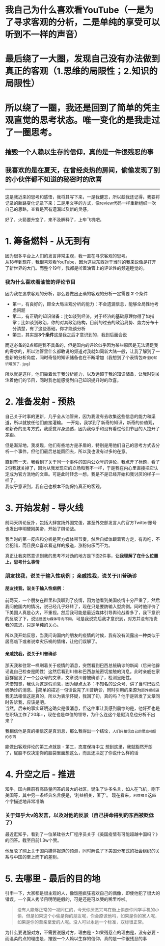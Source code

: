 

# 我自己为什么喜欢看YouTube（一是为了寻求客观的分析，二是单纯的享受可以听到不一样的声音）
# 最后绕了一大圈，发现自己没有办法做到真正的客观（1.思维的局限性；2.知识的局限性）
# 所以绕了一圈，我还是回到了简单的凭主观直觉的思考状态。唯一变化的是我走过了一圈思考。


## 摧毁一个人赖以生存的信仰，真的是一件很残忍的事
## 我喜欢的是在夏天，在曾经炎热的房间，偷偷发现了别的小伙伴都不知道的秘密时的欣喜



---
这是我近来的思考和感悟，我将其写下来，一是我健忘，所以趁我还记得，我要将记录的新路变化记录下来；二是用文字的方式，像review代码一样重新组织一次自己的思路，查看是否有遗漏以及新的灵感。

好了，火箭要升空了，来不及解释了，上~~车~~飞机吧。


# 1. 筹备燃料 - 从无到有
因为很多平台上人们的发言非常主观，我一直在寻求客观的思考。  
从18年到现在，我很喜欢看YouTube，因为这些东西对于当时的我来说像是打开了新世界的大门。而整个19年，我都是听着油管上的评论性的频道睡觉的。
### 我为什么喜欢看油管的评论节目
因为我在追求客观的分析，那么要做出正确的客观的分析一定需要 **2** 个条件
- 第一，有良好的，顾全大局主观分析的能力：不会遗漏信息，能够全局性地考虑问题
- 第二，有正确的知识储备：比如谈到经济，对于经济的基础原理你得了如指掌；比如谈到政治，你的对其政治结构，目前的过去的政治局势、势力分布十分清楚，有了这些基础，你才能谈分析
- ~~第三~~，其实是**3个条件**这是我之后才意识到的，我到后面会说

而这必备的2点都是我不具备的，但是国内的评论似乎因为某些原因是无法满足我的需求的，所以油管里什么都敢说的频道对我就如同新大陆一般，让我了解到了一些新的分析角度，同时奇怪的知识储备也在不断增加（我想到了个表情包`奇怪的知识增加了.jpg`）

所以就是这样，他们靠着优于我分析能力，以及远超于我的知识储备，让我时刻关注着他们的节目，同时我也能感觉到自己知识提升时的欣喜。


# 2. 准备发射 - 预热
自己关于时事的更新，几乎全从油管来，因为我没有去收集这些信息的能力和渠道，所以就放任他们直接灌输。
一开始，我学到了新奇的知识，新奇的价值观，和新奇的思考方式，我感觉浑身通透，因为我似乎和没有看过他们节目的人拉开了差距。

但是渐渐地，我发现，他们有些地方是矛盾的，特别是用他们自己的思考方式去分析一个事件。但他们最后总能圆回去，所以我也没有过多的在意。

直到有一天，我看到了关于同一个事件的国内公众号的评论，我点开了标题，看了2句我就关掉了，因为从我发现它的立场和我不一样，于是我在内心里直接把它认定成为官方洗地的文章。可是此时转念一想，我是不是已经开始和我讨厌的样子一样了。  
我似乎意识到，我自己也根本不能保持真正的客观。


# 3. 开始发射 - 导火线
前两天舆论反扑，包括大肆宣扬外国完蛋，甚至外交部发言人的官方Twitter账号也发出申明硬刚美帝，开始了舆论战。

我当时的第一反应和分析是官方媒体带节奏，然后自媒体跟着官方走，有肉吃，不会犯错，而且民众喜欢看这样的报道，涨粉何乐而不为。

真正让我突然意识到我的思考不对劲的地方是下面2件事，**让我理解了在什么位置上，思考什么事情**
### 朋友找我，说关于输入性病例； 亲戚找我，说关于川普确诊
#### 朋友找我，说关于输入性病例：
前两天，一个朋友在群里和我聊到了疫情，因为他看到美国疫情十分严重了，然后我问他国内的情况，说已经几乎好转了，现在只是要防输入型病例。同时他评价了下美国人真是心大，不重视。然后我可能是最近媒体引导舆论战看多了，我下意识的反驳了下，说`这是因为媒体导向不同`，可是我说完后我才意识到，对方并没有指责我的意思，只是单纯的关心。

所以我开始反思，当我问询国内的朋友的疫情的时候，我有没有流露出一种类似于居高临下或者说幸灾乐祸的情绪，让他们误解了。
#### 亲戚找我，说关于川普确诊
那天我和往常一样刷着关于疫情的消息，突然看到巴西总统确诊的新闻（后来他辟谣说自己检查是阴性）这然后看到川普和巴西总统密切接触的消息。此时亲戚在家庭群里发了一个公众号的文章，文章说川普被确诊了，检测呈阳性。  
凭借知觉，我认为这是假消息，因为疑点太多：不知名的公众号、讲了当时巴西总统确诊的消息、简单的描述一句话说完了川普确诊，同时引用的来源为`距外媒报道`  
我无法相信这是真的，所以为表示怀疑，我回了句，真的吗？他于是转发了文章同时告诉我，应该是吧。  
当然，后来的事实证明这确实是假消息，但这件事让我感到震惊的是，他好歹也是在职场工作了20年+，现在也是单位的领导，为什么连这个是假消息也分析不出来？

我相信他是真的相信这是真消息，那么我得出一个结论，`人们只相信自己的愿意相信的东西`



能做出客观评论的第三点就是
    - 第三，态度保持中立
想到这里，我就豁然开朗了，屁股不仅决定你的脑袋里面想这么，而且还决定了你说什么样的话


# 4. 升空之后 - 推进
知乎，国内目前有高质量问答的最大的社区，诞生了许多名言，如人在飞机，刚下美国等，其中另一条经典名言便是，‘利益相关，匿了’。
现在看来，`利益相关`这四个字描述地非常准确
### 关于知乎大v的发言，以及对他的反驳（自己拼命得到的东西被贬低了）
最近逛知乎，看到了一位某硅谷大厂程序员关于《美国疫情有可能超越中国吗？》的回答。截至目前1.3w个赞。

他反驳了网上关于国内媒体报道的预测，同时解说了下美国分布式的社会组织的关系与中国的至上而下的差别。


# 5. 去哪里 - 最后的目的地
引申一下，大家都是很主观的人，像饭圈疯狂喜欢自己的偶像，即使他犯了很大的错误。一个真人秀节目明明是假的，可是还是可以哭的稀里哗啦。

> 没有人能够正常的一视同仁的，今天你厌恶咒骂在街上偷走你同学手机的小偷，但是如果这个小偷是你的朋友呢，你会原谅他吗，如果是你的家人呢，如果是你的至亲至爱的人呢。没人可以永远一个标准，双标很正常。

为什么要说服对方，不需要说服对方，理由是
    - 如果残忍点的理由是，没有必要
    - 而温柔的点的理由是，摧毁一个人赖以生存的信仰，真的是一件很残忍的事
